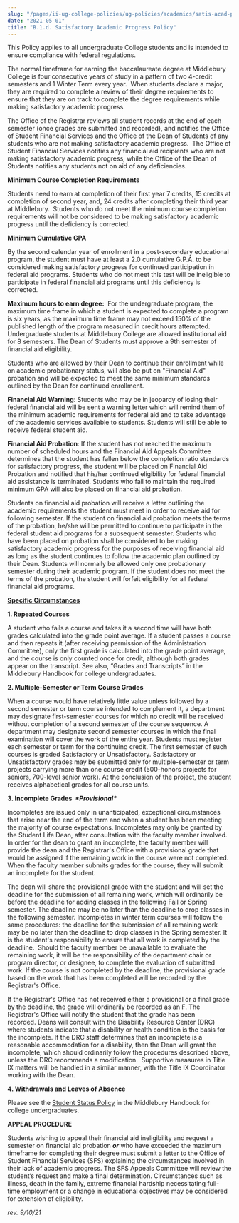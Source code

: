 ```yaml
---
slug: "/pages/ii-ug-college-policies/ug-policies/academics/satis-acad-prog"
date: "2021-05-01"
title: "B.1.d. Satisfactory Academic Progress Policy"
---
```


This Policy applies to all undergraduate College students and is intended to ensure compliance with federal regulations.

The normal timeframe for earning the baccalaureate degree at Middlebury College is four consecutive years of study in a pattern of two 4-credit semesters and 1 Winter Term every year.  When students declare a major, they are required to complete a review of their degree requirements to ensure that they are on track to complete the degree requirements while making satisfactory academic progress.

The Office of the Registrar reviews all student records at the end of each semester (once grades are submitted and recorded), and notifies the Office of Student Financial Services and the Office of the Dean of Students of any students who are not making satisfactory academic progress.  The Office of Student Financial Services notifies any financial aid recipients who are not making satisfactory academic progress, while the Office of the Dean of Students notifies any students not on aid of any deficiencies.

**Minimum Course Completion Requirements**

Students need to earn at completion of their first year 7 credits, 15 credits at completion of second year, and, 24 credits after completing their third year at Middlebury.  Students who do not meet the minimum course completion requirements will not be considered to be making satisfactory academic progress until the deficiency is corrected.

**Minimum Cumulative GPA**

By the second calendar year of enrollment in a post-secondary educational program, the student must have at least a 2.0 cumulative G.P.A. to be considered making satisfactory progress for continued participation in federal aid programs. Students who do not meet this test will be ineligible to participate in federal financial aid programs until this deficiency is corrected.

**Maximum hours to earn degree:**  For the undergraduate program, the maximum time frame in which a student is expected to complete a program is six years, as the maximum time frame may not exceed 150% of the published length of the program measured in credit hours attempted. Undergraduate students at Middlebury College are allowed institutional aid for 8 semesters. The Dean of Students must approve a 9th semester of financial aid eligibility.

Students who are allowed by their Dean to continue their enrollment while on academic probationary status, will also be put on "Financial Aid" probation and will be expected to meet the same minimum standards outlined by the Dean for continued enrollment.

**Financial Aid Warning**: Students who may be in jeopardy of losing their federal financial aid will be sent a warning letter which will remind them of the minimum academic requirements for federal aid and to take advantage of the academic services available to students. Students will still be able to receive federal student aid.

**Financial Aid Probation**: If the student has not reached the maximum number of scheduled hours and the Financial Aid Appeals Committee determines that the student has fallen below the completion ratio standards for satisfactory progress, the student will be placed on Financial Aid Probation and notified that his/her continued eligibility for federal financial aid assistance is terminated. Students who fail to maintain the required minimum GPA will also be placed on financial aid probation.

Students on financial aid probation will receive a letter outlining the academic requirements the student must meet in order to receive aid for following semester. If the student on financial aid probation meets the terms of the probation, he/she will be permitted to continue to participate in the federal student aid programs for a subsequent semester. Students who have been placed on probation shall be considered to be making satisfactory academic progress for the purposes of receiving financial aid as long as the student continues to follow the academic plan outlined by their Dean. Students will normally be allowed only one probationary semester during their academic program. If the student does not meet the terms of the probation, the student will forfeit eligibility for all federal financial aid programs.

**<span style="text-decoration:underline">Specific Circumstances</span>**

**1\. Repeated Courses**

A student who fails a course and takes it a second time will have both grades calculated into the grade point average. If a student passes a course and then repeats it (after receiving permission of the Administration Committee), only the first grade is calculated into the grade point average, and the course is only counted once for credit, although both grades appear on the transcript. See also, “Grades and Transcripts” in the Middlebury Handbook for college undergraduates.

**2\. Multiple-Semester or Term Course Grades**

When a course would have relatively little value unless followed by a second semester or term course intended to complement it, a department may designate first-semester courses for which no credit will be received without completion of a second semester of the course sequence. A department may designate second semester courses in which the final examination will cover the work of the entire year. Students must register each semester or term for the continuing credit. The first semester of such courses is graded Satisfactory or Unsatisfactory. Satisfactory or Unsatisfactory grades may be submitted only for multiple-semester or term projects carrying more than one course credit (500-honors projects for seniors, 700-level senior work). At the conclusion of the project, the student receives alphabetical grades for all course units.

**3\. Incomplete Grades  _\*Provisional\*_**

Incompletes are issued only in unanticipated, exceptional circumstances that arise near the end of the term and when a student has been meeting the majority of course expectations. Incompletes may only be granted by the Student Life Dean, after consultation with the faculty member involved. In order for the dean to grant an incomplete, the faculty member will provide the dean and the Registrar's Office with a provisional grade that would be assigned if the remaining work in the course were not completed. When the faculty member submits grades for the course, they will submit an incomplete for the student.

The dean will share the provisional grade with the student and will set the deadline for the submission of all remaining work, which will ordinarily be before the deadline for adding classes in the following Fall or Spring semester. The deadline may be no later than the deadline to drop classes in the following semester. Incompletes in winter term courses will follow the same procedures: the deadline for the submission of all remaining work may be no later than the deadline to drop classes in the Spring semester. It is the student's responsibility to ensure that all work is completed by the deadline.  Should the faculty member be unavailable to evaluate the remaining work, it will be the responsibility of the department chair or program director, or designee, to complete the evaluation of submitted work. If the course is not completed by the deadline, the provisional grade based on the work that has been completed will be recorded by the Registrar's Office.

If the Registrar's Office has not received either a provisional or a final grade by the deadline, the grade will ordinarily be recorded as an F. The Registrar's Office will notify the student that the grade has been recorded. Deans will consult with the Disability Resource Center (DRC) where students indicate that a disability or health condition is the basis for the incomplete. If the DRC staff determines that an incomplete is a reasonable accommodation for a disability, then the Dean will grant the incomplete, which should ordinarily follow the procedures described above, unless the DRC recommends a modification.  Supportive measures in Title IX matters will be handled in a similar manner, with the Title IX Coordinator working with the Dean.

**4\. Withdrawals and Leaves of Absence**

Please see the [Student Status Policy](/pages/ii-ug-college-policies/ug-policies/academics/student-status) in the Middlebury Handbook for college undergraduates.

**APPEAL PROCEDURE**

Students wishing to appeal their financial aid ineligibility and request a semester on financial aid probation **_or_** who have exceeded the maximum timeframe for completing their degree must submit a letter to the Office of Student Financial Services (SFS) explaining the circumstances involved in their lack of academic progress. The SFS Appeals Committee will review the student’s request and make a final determination. Circumstances such as illness, death in the family, extreme financial hardship necessitating full-time employment or a change in educational objectives may be considered for extension of eligibility.

_rev. 9/10/21_
